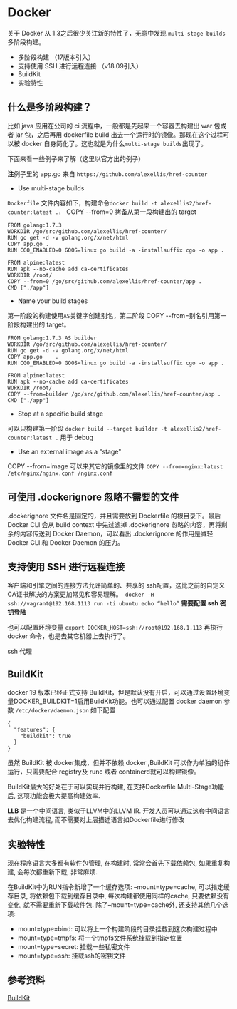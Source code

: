 # Docker
关于 Docker 从 1.3之后很少关注新的特性了，无意中发现 `multi-stage builds` 多阶段构建。

* 多阶段构建 （17版本引入）
* 支持使用 SSH 进行远程连接 （v18.09引入）
* BuildKit
* 实验特性

## 什么是多阶段构建？
比如 java 应用在公司的 ci 流程中，一般都是先起来一个容器去构建出 war 包或者 jar 包，之后再用 dockerfile build 出去一个运行时的镜像。那现在这个过程可以被 docker 自身简化了。这也就是为什么`multi-stage builds`出现了。

下面来看一些例子来了解（这里以官方出的例子）

**注**例子里的 app.go 来自 `https://github.com/alexellis/href-counter`

* Use multi-stage builds

`Dockerfile` 文件内容如下，构建命令`docker build -t alexellis2/href-counter:latest .`， COPY --from=0 拷备从第一段构建出的 target

```
FROM golang:1.7.3
WORKDIR /go/src/github.com/alexellis/href-counter/
RUN go get -d -v golang.org/x/net/html  
COPY app.go .
RUN CGO_ENABLED=0 GOOS=linux go build -a -installsuffix cgo -o app .

FROM alpine:latest  
RUN apk --no-cache add ca-certificates
WORKDIR /root/
COPY --from=0 /go/src/github.com/alexellis/href-counter/app .
CMD ["./app"]  
```

* Name your build stages

第一阶段的构建使用`AS`关键字创建别名，第二阶段 COPY --from=别名引用第一阶段构建出的 target。

```
FROM golang:1.7.3 AS builder
WORKDIR /go/src/github.com/alexellis/href-counter/
RUN go get -d -v golang.org/x/net/html  
COPY app.go    .
RUN CGO_ENABLED=0 GOOS=linux go build -a -installsuffix cgo -o app .

FROM alpine:latest  
RUN apk --no-cache add ca-certificates
WORKDIR /root/
COPY --from=builder /go/src/github.com/alexellis/href-counter/app .
CMD ["./app"]
```

* Stop at a specific build stage

可以只构建第一阶段 `docker build --target builder -t alexellis2/href-counter:latest .` 用于 debug

* Use an external image as a "stage"

COPY --from=image 可以来其它的镜像里的文件 `COPY --from=nginx:latest /etc/nginx/nginx.conf /nginx.conf`

## 可使用 .dockerignore 忽略不需要的文件
.dockerignore 文件名是固定的，并且需要放到 Dockerfile 的根目录下。最后 Docker CLI 会从 build context 中先过滤掉 .dockerignore 忽略的内容，再将剩余的内容传送到 Docker Daemon，可以看出 .dockerignore 的作用是减轻 Docker CLI 和 Docker Daemon 的压力。

## 支持使用 SSH 进行远程连接
客户端和引擎之间的连接方法允许简单的、共享的 ssh配置，这比之前的自定义 CA证书解决的方案更加常见和容易理解。` docker -H ssh://vagrant@192.168.1113 run -ti ubuntu echo “hello”` **需要配置 ssh 密钥登陆**

也可以配置环境变量 `export DOCKER_HOST=ssh://root@192.168.1.113` 再执行 docker 命令，也是去其它机器上去执行了。

ssh 代理

## BuildKit
docker 19 版本已经正式支持 BuildKit，但是默认没有开启，可以通过设置环境变量DOCKER_BUILDKIT=1启用BuildKit功能。也可以通过配置 docker daemon 参数 `/etc/docker/daemon.json` 如下配置

```
{
  "features": {
    "buildkit": true
  }
}
```

虽然 BuildKit 被 docker集成，但并不依赖 docker ,BuildKit 可以作为单独的组件运行，只需要配合 registry及 runc 或者 containerd就可以构建镜像。

BuildKit最大的好处在于可以实现并行构建, 在支持Dockerfile Multi-Stage功能后, 这项功能会极大提高构建效率.

**LLB** 是一个中间语言, 类似于LLVM中的LLVM IR. 开发人员可以通过这套中间语言去优化构建流程, 而不需要对上层描述语言如Dockerfile进行修改

## 实验特性
现在程序语言大多都有软件包管理, 在构建时, 常常会首先下载依赖包, 如果重复构建, 会每次都重新下载, 非常麻烦.

在BuildKit中为RUN指令新增了一个缓存选项: –mount=type=cache, 可以指定缓存目录, 将依赖包下载到缓存目录中, 每次构建都使用同样的cache, 只要依赖没有变化, 就不需要重新下载软件包.
除了–mount=type=cache外, 还支持其他几个选项:

+ mount=type=bind: 可以将上一个构建阶段的目录挂载到这次构建过程中
+ mount=type=tmpfs: 将一个tmpfs文件系统挂载到指定位置
+ mount=type=secret: 挂载一些私密文件
+ mount=type=ssh: 挂载ssh的密钥文件

## 参考资料

[BuildKit](https://heychenbin.github.io/post/buildkit/)